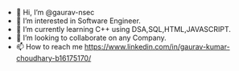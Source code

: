- 👋 Hi, I’m @gaurav-nsec
- 👀 I’m interested in Software Engineer.
- 🌱 I’m currently learning C++ using DSA,SQL,HTML,JAVASCRIPT.
- 💞️ I’m looking to collaborate on any Company.
- 📫 How to reach me https://www.linkedin.com/in/gaurav-kumar-choudhary-b16175170/

<!---
gaurav-nsec/gaurav-nsec is a ✨ special ✨ repository because its `README.md` (this file) appears on your GitHub profile.
You can click the Preview link to take a look at your changes.
--->
